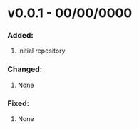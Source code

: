 # v0.0.1 - 00/00/0000
### Added:
1) Initial repository
### Changed:
1) None
### Fixed:
1) None
<br/><br/>

